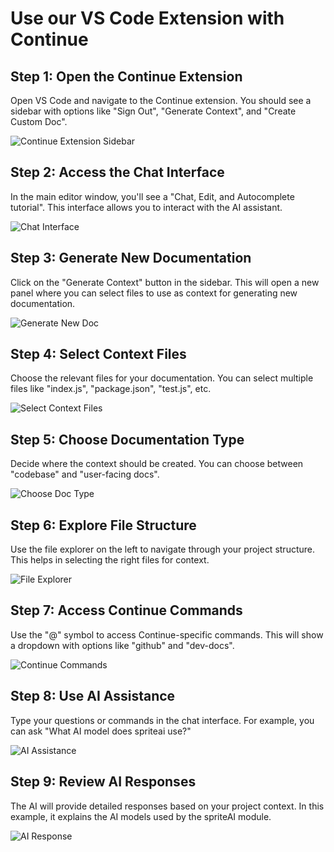

  # Use our VS Code Extension with Continue

## Step 1: Open the Continue Extension

Open VS Code and navigate to the Continue extension. You should see a sidebar with options like "Sign Out", "Generate Context", and "Create Custom Doc".

![Continue Extension Sidebar](/img/use_our_vs_code_extension_with_continue/step_2.png)

## Step 2: Access the Chat Interface

In the main editor window, you'll see a "Chat, Edit, and Autocomplete tutorial". This interface allows you to interact with the AI assistant.

![Chat Interface](/img/use_our_vs_code_extension_with_continue/step_3.png)

## Step 3: Generate New Documentation

Click on the "Generate Context" button in the sidebar. This will open a new panel where you can select files to use as context for generating new documentation.

![Generate New Doc](/img/use_our_vs_code_extension_with_continue/step_4.png)

## Step 4: Select Context Files

Choose the relevant files for your documentation. You can select multiple files like "index.js", "package.json", "test.js", etc.

![Select Context Files](/img/use_our_vs_code_extension_with_continue/step_5.png)

## Step 5: Choose Documentation Type

Decide where the context should be created. You can choose between "codebase" and "user-facing docs".

![Choose Doc Type](/img/use_our_vs_code_extension_with_continue/step_6.png)

## Step 6: Explore File Structure

Use the file explorer on the left to navigate through your project structure. This helps in selecting the right files for context.

![File Explorer](/img/use_our_vs_code_extension_with_continue/step_7.png)

## Step 7: Access Continue Commands

Use the "@" symbol to access Continue-specific commands. This will show a dropdown with options like "github" and "dev-docs".

![Continue Commands](/img/use_our_vs_code_extension_with_continue/step_8.png)

## Step 8: Use AI Assistance

Type your questions or commands in the chat interface. For example, you can ask "What AI model does spriteai use?"

![AI Assistance](/img/use_our_vs_code_extension_with_continue/step_10.png)

## Step 9: Review AI Responses

The AI will provide detailed responses based on your project context. In this example, it explains the AI models used by the spriteAI module.

![AI Response](/img/use_our_vs_code_extension_with_continue/step_14.png)

  